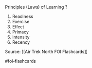 Principles (Laws) of Learning
?
1. Readiness
2. Exercise
3. Effect
4. Primacy
5. Intensity
6. Recency

Source: [[Air Trek North FOI Flashcards]]

#foi-flashcards 